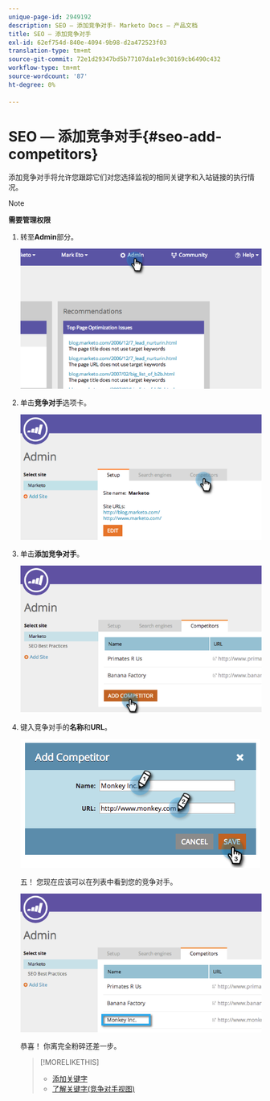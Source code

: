 ```yaml
---
unique-page-id: 2949192
description: SEO — 添加竞争对手- Marketo Docs — 产品文档
title: SEO — 添加竞争对手
exl-id: 62ef754d-840e-4094-9b98-d2a472523f03
translation-type: tm+mt
source-git-commit: 72e1d29347bd5b77107da1e9c30169cb6490c432
workflow-type: tm+mt
source-wordcount: '87'
ht-degree: 0%

---
```


# SEO — 添加竞争对手{#seo-add-competitors}

添加竞争对手将允许您跟踪它们对您选择监视的相同关键字和入站链接的执行情况。

>[!NOTE]
>
>**需要管理权限**

1. 转至&#x200B;**Admin**&#x200B;部分。

   ![](assets/image2014-9-17-21-3a12-3a15.png)

1. 单击&#x200B;**竞争对手**&#x200B;选项卡。

   ![](assets/image2014-9-17-21-3a12-3a31.png)

1. 单击&#x200B;**添加竞争对手**。

   ![](assets/image2014-9-17-21-3a12-3a38.png)

1. 键入竞争对手的&#x200B;**名称**&#x200B;和&#x200B;**URL**。

   ![](assets/image2014-9-17-21-3a13-3a5.png)

   五！ 您现在应该可以在列表中看到您的竞争对手。

   ![](assets/image2014-9-17-21-3a13-3a14.png)

   恭喜！ 你离完全粉碎还差一步。

   >[!MORELIKETHIS]
   >
   >* [添加关键字](/help/marketo/product-docs/additional-apps/seo/keywords/seo-add-keywords.md)
   >* [了解关键字(竞争对手视图)](/help/marketo/product-docs/additional-apps/seo/keywords/seo-understanding-keywords.md)

